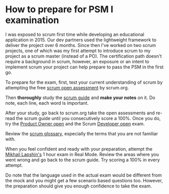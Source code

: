 # How to prepare for PSM I examination
I was exposed to scrum first time while developing an educational application in 2015. Our dev partners used the lightweight framework to deliver the project over 6 months. Since then I've worked on two scrum projects, one of which was my first attempt to introduce scrum to my project as a scrum master (instead of a PO).
The certification path doesn't require a background in scrum, however, an exposure or an intent to implement scrum your project can help prepare to pass the PSM in the first go.

To prepare for the exam, first, test your current understanding of scrum by attempting the free [scrum open assessment](https://www.scrum.org/open-assessments/scrum-open) by scrum.org. 

Then __thoroughly__ study the [scrum guide](https://scrumguides.org/docs/scrumguide/v2020/2020-Scrum-Guide-US.pdf#zoom=100) and __make your notes__ on it. Do note, each line, each word is important. 

After your study, go back to scrum.org take the open assessments and re-read the scrum guide until you consecutively score a 100%. Once you do, try the [Product Owner open](https://www.scrum.org/open-assessments/product-owner-open) and the Scrum [Developer open](https://www.scrum.org/open-assessments/scrum-developer-open) exam. 

Review the [scrum glossary](https://www.scrum.org/resources/scrum-glossary), especially the terms that you are not familiar with.  

When you feel confident and ready with your preparation, attempt the [Mikhail Lapshin's](https://mlapshin.com/index.php/scrum-quizzes/) 1 hour exam in Real Mode. Review the areas where you went wrong and go back to the scrum guide. Try scoring a 100% in every attempt.

Do note that the language used in the actual exam would be different from the mock and you might get a few scenario based questions too. However, the preparation should give you enough confidence to take the exam. 



